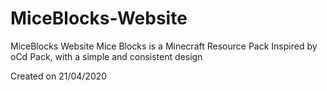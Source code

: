 # MiceBlocks-Website
 MiceBlocks Website
Mice Blocks is a Minecraft Resource Pack Inspired by oCd Pack, with a simple and consistent design


Created on 21/04/2020
